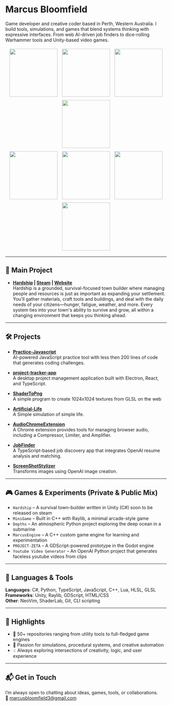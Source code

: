 # Marcus Bloomfield

Game developer and creative coder based in Perth, Western Australia. I build tools, simulations, and games that blend systems thinking with expressive interfaces. From web AI-driven job finders to dice-rolling Warhammer tools and Unity-based video games.

<div align="center">
  <img src="https://github.com/MarcusBloomfield/MarcusBloomfield/assets/69335910/a3748902-6402-422b-ae00-c68db842fae7" width="150" height="150" style="margin: 5px;" />
  <img src="https://github.com/MarcusBloomfield/MarcusBloomfield/assets/69335910/3feed36f-0701-47dd-8859-996b1540eea1" width="150" height="150" style="margin: 5px;" />
  <img src="https://github.com/MarcusBloomfield/MarcusBloomfield/assets/69335910/a1677e63-a356-4884-b751-3a9cae54d25a" width="150" height="150" style="margin: 5px;" />
  <img src="https://github.com/MarcusBloomfield/MarcusBloomfield/assets/69335910/eca22f7c-298d-4649-aee9-da5fb3c8d3d5" width="150" height="150" style="margin: 5px;" />
  <br/>
  <img src="https://github.com/MarcusBloomfield/MarcusBloomfield/assets/69335910/608e5a6d-64a1-4163-bf5f-913f48ce7bc1" width="150" height="150" style="margin: 5px;" />
  <img src="https://github.com/MarcusBloomfield/MarcusBloomfield/assets/69335910/c7d24439-137d-4f52-a1ad-31b0815089b4" width="150" height="150" style="margin: 5px;" />
  <img src="https://github.com/MarcusBloomfield/MarcusBloomfield/assets/69335910/89bfd29c-ce40-476d-98e8-e851b0505faa" width="150" height="150" style="margin: 5px;" />
  <img src="https://github.com/MarcusBloomfield/MarcusBloomfield/assets/69335910/c71a6f8a-6828-4ab6-ae36-652f0a9d3510" width="150" height="150" style="margin: 5px;" />
</div>

---
## 🧠 Main Project  
- **[Hardship](https://store.steampowered.com/app/1334570?utm_source=github) | [Steam](https://store.steampowered.com/app/1334570?utm_source=github) | [Website](https://marcusbloomfield.github.io/HardshipWebsite/)**    
  Hardship is a grounded, survival-focused town builder where managing people and resources is just as important as expanding your settlement. You'll gather materials, craft tools and buildings, and deal with the daily needs of your citizens—hunger, fatigue, weather, and more. Every system ties into your town's ability to survive and grow, all within a changing environment that keeps you thinking ahead.


---

## 🛠️ Projects
- **[Practice-Javascript](https://github.com/MarcusBloomfield/Practice-Javascript)**  
  AI-powered JavaScript practice tool with less then 200 lines of code that generates coding challenges.
  
- **[project-tracker-app](https://github.com/MarcusBloomfield/project-tracker-app)**  
  A desktop project management application built with Electron, React, and TypeScript.

- **[ShaderToPng](https://github.com/MarcusBloomfield/ShaderToPng)**  
  A simple program to create 1024x1024 textures from GLSL on the web

- **[Artificial-Life](https://github.com/MarcusBloomfield/Artificial-Life)**  
  A Simple simulation of simple life.

- **[AudioChromeExtension](https://github.com/MarcusBloomfield/AudioChromeExtension)**  
  A Chrome extension provides tools for managing browser audio, including a Compressor, Limiter, and Amplifier.

- **[JobFinder](https://github.com/MarcusBloomfield/JobFinder)**  
  A TypeScript-based job discovery app that integrates OpenAI resume analysis and matching.

- **[ScreenShotStylizer](https://github.com/MarcusBloomfield/ScreenShotStylizer)**  
  Transforms images using OpenAI image creation.

---

## 🎮 Games & Experiments (Private & Public Mix)

- `Hardship` – A survival town-builder written in Unity (C#) soon to be released on steam
- `MiniGame` – Built in C++ with Raylib, a minimal arcade-style game  
- `Depths` – An atmospheric Python project exploring the deep ocean in a submarine  
- `MarcusEngine` – A C++ custom game engine for learning and experimentation  
- `PROJECT-ZETA` – A GDScript-powered prototype in the Godot engine
- `Youtube Video Generator` – An OpenAI Python project that generates faceless youtube videos from clips

---

## 🧰 Languages & Tools

**Languages**: C#, Python, TypeScript, JavaScript, C++, Lua, HLSL, GLSL  
**Frameworks**: Unity, Raylib, GDScript, HTML/CSS  
**Other**: NeoVim, ShaderLab, Git, CLI scripting

---

## 🌟 Highlights

- 🚀 50+ repositories ranging from utility tools to full-fledged game engines  
- 🧠 Passion for simulations, procedural systems, and creative automation  
- 💡 Always exploring intersections of creativity, logic, and user experience

---


## 📬 Get in Touch

I’m always open to chatting about ideas, games, tools, or collaborations.  
📧 marcusbloomfield3@gmail.com  
